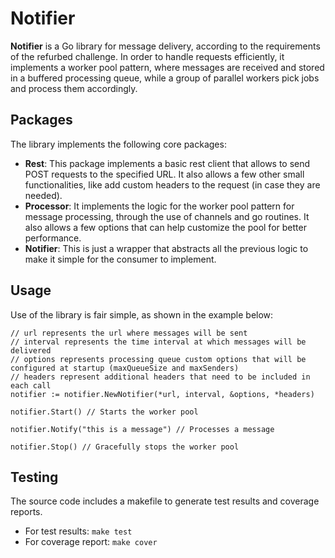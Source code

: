 # Notifier

**Notifier** is a Go library for message delivery, according to the requirements of the refurbed challenge.
In order to handle requests efficiently, it implements a worker pool pattern, where messages are received and stored in a buffered processing queue, while a group of parallel workers pick jobs and process them accordingly.

## Packages

The library implements the following core packages:

- **Rest**: This package implements a basic rest client that allows to send POST requests to the specified URL. It also allows a few other small functionalities, like add custom headers to the request (in case they are needed). 
- **Processor**: It implements the logic for the worker pool pattern for message processing, through the use of channels and go routines. It also allows a few options that can help customize the pool for better performance.
- **Notifier**: This is just a wrapper that abstracts all the previous logic to make it simple for the consumer to implement.

## Usage

Use of the library is fair simple, as shown in the example below:

```golang
// url represents the url where messages will be sent
// interval represents the time interval at which messages will be delivered
// options represents processing queue custom options that will be configured at startup (maxQueueSize and maxSenders)
// headers represent additional headers that need to be included in each call
notifier := notifier.NewNotifier(*url, interval, &options, *headers)

notifier.Start() // Starts the worker pool

notifier.Notify("this is a message") // Processes a message

notifier.Stop() // Gracefully stops the worker pool

```

## Testing
The source code includes a makefile to generate test results and coverage reports.

- For test results: `make test`
- For coverage report: `make cover`